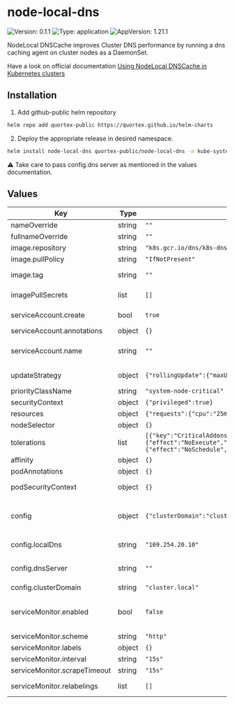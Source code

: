 # node-local-dns

![Version: 0.1.1](https://img.shields.io/badge/Version-0.1.1-informational?style=flat-square) ![Type: application](https://img.shields.io/badge/Type-application-informational?style=flat-square) ![AppVersion: 1.21.1](https://img.shields.io/badge/AppVersion-1.21.1-informational?style=flat-square)

NodeLocal DNSCache improves Cluster DNS performance by running a dns caching agent on cluster nodes as a DaemonSet.

Have a look on official documentation [Using NodeLocal DNSCache in Kubernetes clusters](https://kubernetes.io/docs/tasks/administer-cluster/nodelocaldns/)

## Installation

1. Add github-public helm repository

```sh
helm repo add quortex-public https://quortex.github.io/helm-charts
```

2. Deploy the appropriate release in desired namespace.

```sh
helm install node-local-dns quortex-public/node-local-dns -n kube-system
```

:warning: Take care to pass config.dns server as mentioned in the values documentation.

## Values

| Key | Type | Default | Description |
|-----|------|---------|-------------|
| nameOverride | string | `""` | Helm's name computing override. |
| fullnameOverride | string | `""` | Helm's fullname computing override. |
| image.repository | string | `"k8s.gcr.io/dns/k8s-dns-node-cache"` | node-local-dns image repository. |
| image.pullPolicy | string | `"IfNotPresent"` | node-local-dns container image pull policy. |
| image.tag | string | `""` | node-local-dns image tag (default is the chart appVersion). |
| imagePullSecrets | list | `[]` | A list of secrets used to pull containers images. |
| serviceAccount.create | bool | `true` | Specifies whether a service account should be created |
| serviceAccount.annotations | object | `{}` | Annotations to add to the service account |
| serviceAccount.name | string | `""` | The name of the service account to use. If not set and create is true, a name is generated using the fullname template |
| updateStrategy | object | `{"rollingUpdate":{"maxUnavailable":"10%"}}` | An update strategy to replace existing DaemonSet pods with new pods. |
| priorityClassName | string | `"system-node-critical"` | If specified, indicates the pod's priority. |
| securityContext | object | `{"privileged":true}` | node-local-dns container security context. |
| resources | object | `{"requests":{"cpu":"25m","memory":"5Mi"}}` | node-local-dns resources. |
| nodeSelector | object | `{}` | Node labels for pod assignment. |
| tolerations | list | `[{"key":"CriticalAddonsOnly","operator":"Exists"},{"effect":"NoExecute","operator":"Exists"},{"effect":"NoSchedule","operator":"Exists"}]` | Node tolerations for scheduling to nodes with taints. |
| affinity | object | `{}` | Affinity for pod assignment. |
| podAnnotations | object | `{}` | Annotations to be added to pods. |
| podSecurityContext | object | `{}` | Security contexts to set for all containers of the pod. |
| config | object | `{"clusterDomain":"cluster.local","dnsServer":"","localDns":"169.254.20.10"}` | node-local-dns configuration. Get more information on kubernetes documentation https://kubernetes.io/docs/tasks/administer-cluster/nodelocaldns/. |
| config.localDns | string | `"169.254.20.10"` | localDns is the local listen IP address chosen for NodeLocal DNSCache. |
| config.dnsServer | string | `""` | The dns server address Could be retrieved with `kubectl get svc kube-dns -n kube-system -o jsonpath={.spec.clusterIP}` |
| config.clusterDomain | string | `"cluster.local"` | The cluster domain |
| serviceMonitor.enabled | bool | `false` | If true, a ServiceMonitor CRD is created for a prometheus operator. https://github.com/coreos/prometheus-operator |
| serviceMonitor.scheme | string | `"http"` | HTTP scheme to use for scraping. |
| serviceMonitor.labels | object | `{}` | Labels to add to ServiceMonitor. |
| serviceMonitor.interval | string | `"15s"` | Interval at which metrics should be scraped. |
| serviceMonitor.scrapeTimeout | string | `"15s"` | Timeout after which the scrape is ended. |
| serviceMonitor.relabelings | list | `[]` | Relabelling configuration (dynamic rewriting of the label set). |


